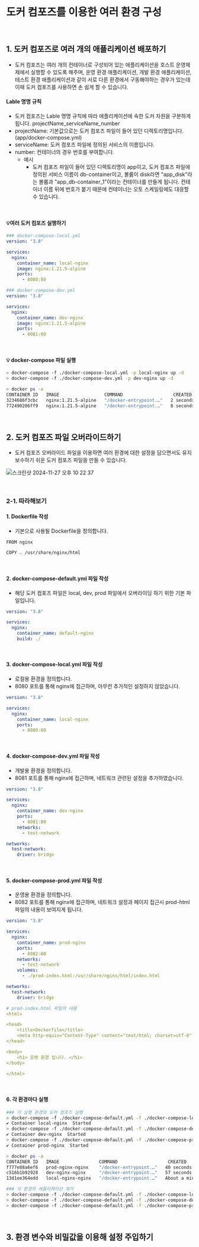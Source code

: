 # 도커 컴포즈를 이용한 여러 환경 구성

<br>

## 1. 도커 컴포즈로 여러 개의 애플리케이션 배포하기

- 도커 컴포즈는 여러 개의 컨테이너로 구성되어 있는 애플리케이션을 호스트 운영체제에서 실행할 수 있도록 해주며, 운영 환경 애플리케이션, 개발 환경 애플리케이션, 테스트 환경 애플리케이션과 같이 서로 다른 환경에서 구동해야하는 경우가 있는데 이때 도커 컴포즈를 사용하면 손 쉽게 할 수 있습니다.

#### Lable 명명 규칙

- 도커 컴포즈는 Lable 명명 규칙에 따라 애플리케이션에 속한 도커 자원을 구분하게 됩니다. projectName_serviceName_number
- projectName: 기본값으로는 도커 컴포즈 파일이 들어 있던 디렉토리명입니다. (app/docker-compose.yml)
- serviceName: 도커 컴포즈 파일에 정의된 서비스의 이름입니다.
- number: 컨테이너의 경우 번호를 부여합니다.
  - 예시
    - 도커 컴포즈 파일이 들어 있던 디렉토리명이 app이고, 도커 컴포즈 파일에 정의된 서비스 이름이 db-container이고, 볼륨이 disk라면 "app_disk"라는 볼륨과 "app_db-container_1"이라는 컨테이너를 만들게 됩니다. 컨테이너 이름 뒤에 번호가 붙기 때문에 컨테이너는 오토 스케일링에도 대응할 수 있습니다.

<br>

#### 💡여러 도커 컴포즈 실행하기

```yml
### docker-compose-local.yml
version: "3.8"

services:
  nginx:
    container_name: local-nginx
    image: nginx:1.21.5-alpine
    ports:
      - 8080:80

### docker-compose-dev.yml
version: "3.8"

services:
  nginx:
    container_name: dev-nginx
    image: nginx:1.21.5-alpine
    ports:
      - 8081:80
```

<br>

#### 💡 docker-compose 파일 실행

```bash
> docker-compose -f ./docker-compose-local.yml -p local-nginx up -d
> docker-compose -f ./docker-compose-dev.yml -p dev-nginx up -d

> docker ps -a
CONTAINER ID   IMAGE                 COMMAND                   CREATED         STATUS                    PORTS                               NAMES
3234686f3cbc   nginx:1.21.5-alpine   "/docker-entrypoint.…"   2 seconds ago   Up 2 seconds              0.0.0.0:8081->80/tcp                dev-nginx
772490206ff9   nginx:1.21.5-alpine   "/docker-entrypoint.…"   8 seconds ago   Up 7 seconds              0.0.0.0:8080->80/tcp                local-nginx
```

<br>

## 2. 도커 컴포즈 파일 오버라이드하기

- 도커 컴포즈 오버라이드 파일을 이용하면 여러 환경에 대한 설정을 담으면서도 유지보수하기 쉬운 도커 컴포즈 파일을 만들 수 있습니다.

![스크린샷 2024-11-27 오후 10 22 37](https://github.com/user-attachments/assets/a10a3a5b-bff6-466f-a243-684a404f28d8)

<br>

### 2-1. 따라해보기

#### 1. Dockerfile 작성

- 기본으로 사용될 Dockerfile을 정의합니다.

```bash
FROM nginx

COPY . /usr/share/nginx/html
```

<br>

#### 2. docker-compose-default.yml 파일 작성

- 해당 도커 컴포즈 파일은 local, dev, prod 파일에서 오버라이딩 하기 위한 기본 파일입니다.

```yml
version: "3.8"

services:
  nginx:
    container_name: default-nginx
    build: ./
```

<br>

#### 3. docker-compose-local.yml 파일 작성

- 로컬용 환경을 정의합니다.
- 8080 포트를 통해 nginx에 접근하며, 아무런 추가적인 설정하지 않았습니다.

```yml
version: "3.8"

services:
  nginx:
    container_name: local-nginx
    ports:
      - 8080:80
```

<br>

#### 4. docker-compose-dev.yml 파일 작성

- 개발용 환경을 정의합니다.
- 8081 포트를 통해 nginx에 접근하며, 네트워크 관련된 설정을 추가하였습니다.

```yml
version: "3.8"

services:
  nginx:
    container_name: dev-nginx
    ports:
      - 8081:80
    networks:
      - test-network

networks:
  test-network:
    driver: bridge
```

<br>

#### 5. docker-compose-prod.yml 파일 작성

- 운영용 환경을 정의합니다.
- 8082 포트를 통해 nginx에 접근하며, 네트워크 설정과 페이지 접근시 prod-html 파일의 내용이 보여지게 됩니다.

```yml
version: "3.8"

services:
  nginx:
    container_name: prod-nginx
    ports:
      - 8082:80
    networks:
      - test-network
    volumes:
      - ./prod-index.html:/usr/share/nginx/html/index.html

networks:
  test-network:
    driver: bridge

# prod-index.html 파일의 내용
<html>

<head>
    <title>Dockerfile</title>
    <meta http-equiv="Content-Type" content="text/html; charset=utf-8" />
</head>

<body>
    <h1> 운영 환경 입니다. </h1>
</body>

</html>
```

<br>

#### 6. 각 환경마다 실행

```bash
### 각 실행 환경의 도커 컴포즈 실행
> docker-compose -f ./docker-compose-default.yml -f ./docker-compose-local.yml -p local-nginx up -d
✔ Container local-nginx  Started
> docker-compose -f ./docker-compose-default.yml -f ./docker-compose-dev.yml -p dev-nginx up -d 
✔ Container dev-nginx  Started
> docker-compose -f ./docker-compose-default.yml -f ./docker-compose-prod.yml -p prod-nginx up -d 
✔ Container prod-nginx  Started

> docker ps -a
CONTAINER ID   IMAGE               COMMAND                   CREATED              STATUS                    PORTS                               NAMES
f777e88a6ef6   prod-nginx-nginx    "/docker-entrypoint.…"   40 seconds ago       Up 40 seconds             0.0.0.0:8082->80/tcp                prod-nginx
c516b1b92928   dev-nginx-nginx     "/docker-entrypoint.…"   57 seconds ago       Up 57 seconds             0.0.0.0:8081->80/tcp                dev-nginx
13d1ee364edd   local-nginx-nginx   "/docker-entrypoint.…"   About a minute ago   Up About a minute         0.0.0.0:8080->80/tcp                local-nginx

### 각 환경의 애플리케이션 제거
> docker-compose -f ./docker-compose-default.yml -f ./docker-compose-local.yml -p local-nginx down
> docker-compose -f ./docker-compose-default.yml -f ./docker-compose-dev.yml -p dev-nginx down
> docker-compose -f ./docker-compose-default.yml -f ./docker-compose-prod.yml -p prod-nginx down
```

<br>

## 3. 환경 변수와 비밀값을 이용해 설정 주입하기










